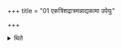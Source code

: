 +++
title = "01 एकत्रिंशद्रात्रमन्नाद्यकामा उपेयुः"

+++

<details><summary>थिते</summary>

एकत्रिंशद्रात्रमन्नाद्यकामा उपेयुः १
</details>
